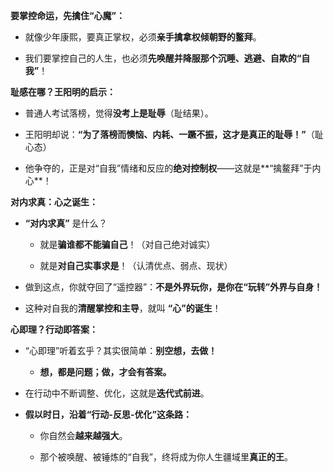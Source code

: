 **要掌控命运，先擒住“心魔”：**

- 就像少年康熙，要真正掌权，必须**亲手擒拿权倾朝野的鳌拜**。
    
- 我们要掌控自己的人生，也必须**先唤醒并降服那个沉睡、逃避、自欺的“自我”**！
    

**耻感在哪？王阳明的启示：**

- 普通人考试落榜，觉得**没考上是耻辱**（耻结果）。
    
- 王阳明却说：**“为了落榜而懊恼、内耗、一蹶不振，这才是真正的耻辱！”**（耻心态）
    
- 他争夺的，正是对“自我”情绪和反应的**绝对控制权**——这就是**“擒鳌拜”于内心**！
    

**对内求真：心之诞生：**

- **“对内求真”** 是什么？
    
    - 就是**骗谁都不能骗自己**！（对自己绝对诚实）
        
    - 就是**对自己实事求是**！（认清优点、弱点、现状）
        
- 做到这点，你就夺回了“遥控器”：**不是外界玩你，是你在“玩转”外界与自身！**
    
- 这种对自我的**清醒掌控和主导**，就叫 **“心”的诞生**！
    

**心即理？行动即答案：**

- “心即理”听着玄乎？其实很简单：**别空想，去做！**
    
    - **想，都是问题；做，才会有答案。**
        
- 在行动中不断调整、优化，这就是**迭代式前进**。
    
- **假以时日，沿着“行动-反思-优化”这条路：**
    
    - 你自然会**越来越强大**。
        
    - 那个被唤醒、被锤炼的“自我”，终将成为你人生疆域里**真正的王**。